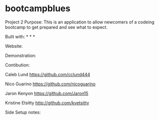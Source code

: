 # bootcampblues
Project 2
Purpose:
    This is an application to allow newcomers of a codeing bootcamp to get prepared and see what to expect. 

Built with:
* 
* 
* 

Website:


Demonstration: 


Contibution:

Caleb Lund
https://github.com/cclund444

Nico Guarino
https://github.com/nicoguarino

Jaron Kenyon
https://github.com/Jaron15

Kristine Etsitty
http://github.com/kvetsitty 

Side Setup notes:
